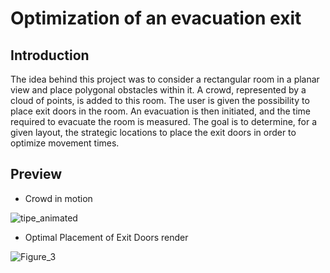 # Optimization of an evacuation exit
## Introduction
The idea behind this project was to consider a rectangular room in a planar view and place polygonal obstacles within it. A crowd, represented by a cloud of points, is added to this room. The user is given the possibility to place exit doors in the room. An evacuation is then initiated, and the time required to evacuate the room is measured. The goal is to determine, for a given layout, the strategic locations to place the exit doors in order to optimize movement times.

## Preview
- Crowd in motion
  
![tipe_animated](https://github.com/SkowKyubu/TIPE_OptimizationEvacuation/assets/120100522/2af333b5-b06e-4410-8c26-b7b6c4db9be4)

- Optimal Placement of Exit Doors render
  
![Figure_3](https://github.com/SkowKyubu/TIPE_OptimizationEvacuation/assets/120100522/602833a9-d981-449d-8896-56eeb69a4361)
